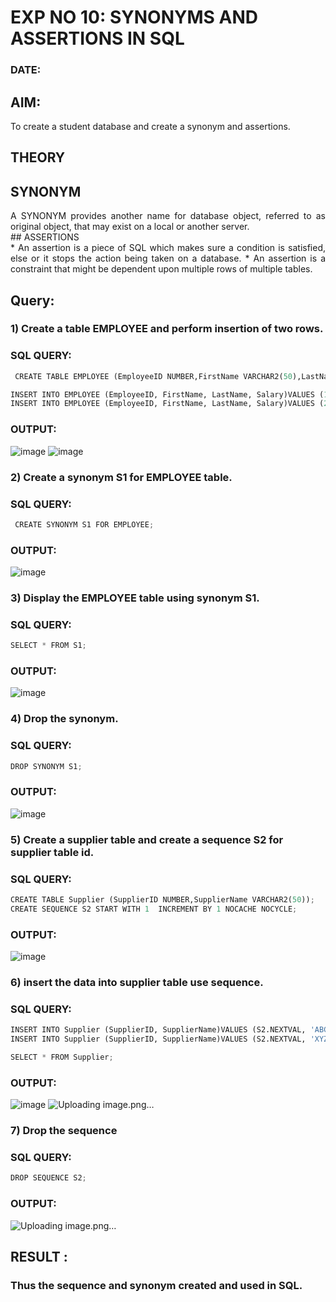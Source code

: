 # EXP NO 10: SYNONYMS AND ASSERTIONS IN SQL 
### DATE: 
## AIM:
To create a student database and create a synonym and assertions.

## THEORY
## SYNONYM
<div align="justify">
A SYNONYM provides another name for database object, referred to as original object, that may exist on a local or another server.
</div>
## ASSERTIONS
<div align="justify">
* An assertion is a piece of SQL which makes sure a condition is satisfied, else or it stops the action being taken on a database.
* An assertion is a constraint that might be dependent upon multiple rows of multiple tables.
</div>

## Query:
### 1) Create a table EMPLOYEE and perform insertion of two rows.
### SQL QUERY: 
```python
 CREATE TABLE EMPLOYEE (EmployeeID NUMBER,FirstName VARCHAR2(50),LastName VARCHAR2(50),Salary NUMBER);
```
```python
INSERT INTO EMPLOYEE (EmployeeID, FirstName, LastName, Salary)VALUES (1, 'leo', 'Doe', 50000);
INSERT INTO EMPLOYEE (EmployeeID, FirstName, LastName, Salary)VALUES (2, 'chandru', 'Smith', 60000);
```
### OUTPUT:
![image](https://github.com/chandrumathiyazhagan/DBMS/assets/119393023/cb3b18c1-3f4d-4e96-a2ac-5de8b8e469d3)
![image](https://github.com/chandrumathiyazhagan/DBMS/assets/119393023/482e4495-0f06-4aa4-bcbc-a4944faaa094)

### 2) Create a synonym S1 for EMPLOYEE  table.
### SQL QUERY: 
```python
 CREATE SYNONYM S1 FOR EMPLOYEE;
```
### OUTPUT:
![image](https://github.com/chandrumathiyazhagan/DBMS/assets/119393023/ff4d0a11-9243-4f33-a71d-ce34d5c5220a)

### 3) Display the EMPLOYEE  table using synonym S1.
### SQL QUERY: 
```python
SELECT * FROM S1;
```
### OUTPUT:
![image](https://github.com/chandrumathiyazhagan/DBMS/assets/119393023/1110955c-56d7-412f-a543-b15c2d314c61)

### 4) Drop the synonym.
### SQL QUERY: 
```python
DROP SYNONYM S1;
```
### OUTPUT:
![image](https://github.com/chandrumathiyazhagan/DBMS/assets/119393023/46f7aab0-ed1d-4659-8fb4-f9870037f4a6)

### 5) Create a supplier table and create a sequence S2 for supplier table id.
### SQL QUERY: 
```python
CREATE TABLE Supplier (SupplierID NUMBER,SupplierName VARCHAR2(50));
CREATE SEQUENCE S2 START WITH 1  INCREMENT BY 1 NOCACHE NOCYCLE;
```
### OUTPUT:
![image](https://github.com/chandrumathiyazhagan/DBMS/assets/119393023/e6bb0bb0-bf68-42b6-a368-1f94ebb1acee)

### 6) insert the data into supplier table use sequence.
### SQL QUERY: 
```python
INSERT INTO Supplier (SupplierID, SupplierName)VALUES (S2.NEXTVAL, 'ABC Supplier');
INSERT INTO Supplier (SupplierID, SupplierName)VALUES (S2.NEXTVAL, 'XYZ Supplier');
```
```python
SELECT * FROM Supplier;
```
### OUTPUT:
![image](https://github.com/chandrumathiyazhagan/DBMS/assets/119393023/987d5e7d-7bb0-4f5e-a643-ec8c74b0837c)
![Uploading image.png…]()

### 7) Drop the sequence
### SQL QUERY: 
```python
DROP SEQUENCE S2;
```
### OUTPUT:
![Uploading image.png…]()

## RESULT :
### Thus the sequence and synonym created and used in SQL.

